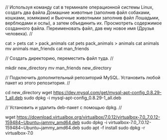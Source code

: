 // 
Используя команду cat в терминале операционной системы Linux, создать
два файла Домашние животные (заполнив файл собаками, кошками,
хомяками) и Вьючные животными заполнив файл Лошадьми, верблюдами и
ослы), а затем объединить их. Просмотреть содержимое созданного файла.
Переименовать файл, дав ему новое имя (Друзья человека).
//

cat > pets
cat > pack_animals
cat pets pack_animals > animals
cat animals
mv animals man_friends
cat man_friends

//
Создать директорию, переместить файл туда.
//

mkdir new_directory
mv man_friends new_directory

//
Подключить дополнительный репозиторий MySQL. Установить любой пакет
из этого репозитория.
//

cd new_directory
wget https://dev.mysql.com/get/mysql-apt-config_0.8.29-1_all.deb
sudo dpkg -i mysql-apt-config_0.8.29-1_all.deb

//
Установить и удалить deb-пакет с помощью dpkg.
//

wget https://download.virtualbox.org/virtualbox/7.0.12/virtualbox-7.0_7.0.12-159484~Ubuntu~jammy_amd64.deb
sudo dpkg -i virtualbox-7.0_7.0.12-159484~Ubuntu~jammy_amd64.deb
sudo apt -f install
sudo dpkg -r virtualbox-7.0
